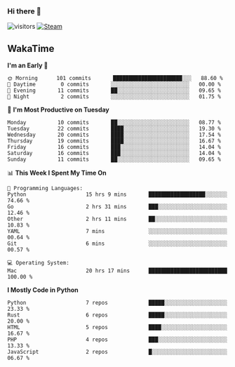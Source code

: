 ### Hi there 👋

![visitors](https://visitor-badge.glitch.me/badge?page_id=zhourunlai)
[![Steam](https://img.shields.io/badge/dynamic/json?url=https%3A%2F%2Fapi.swo.moe%2Fstats%2Fsteamgames%2F76561198285156854&query=count&color=0b1a37&label=Steam&labelColor=134375&logo=steam&suffix=+games&cacheSeconds=3600)](http://steamcommunity.com/profiles/76561198285156854)

## WakaTime
<!--START_SECTION:waka-->
**I'm an Early 🐤** 

```text
🌞 Morning      101 commits       ██████████████████████░░░   88.60 % 
🌆 Daytime        0 commits       ░░░░░░░░░░░░░░░░░░░░░░░░░   00.00 % 
🌃 Evening       11 commits       ██░░░░░░░░░░░░░░░░░░░░░░░   09.65 % 
🌙 Night          2 commits       ░░░░░░░░░░░░░░░░░░░░░░░░░   01.75 % 

```
📅 **I'm Most Productive on Tuesday** 

```text
Monday          10 commits       ██░░░░░░░░░░░░░░░░░░░░░░░   08.77 % 
Tuesday         22 commits       ████░░░░░░░░░░░░░░░░░░░░░   19.30 % 
Wednesday       20 commits       ████░░░░░░░░░░░░░░░░░░░░░   17.54 % 
Thursday        19 commits       ████░░░░░░░░░░░░░░░░░░░░░   16.67 % 
Friday          16 commits       ███░░░░░░░░░░░░░░░░░░░░░░   14.04 % 
Saturday        16 commits       ███░░░░░░░░░░░░░░░░░░░░░░   14.04 % 
Sunday          11 commits       ██░░░░░░░░░░░░░░░░░░░░░░░   09.65 % 

```


📊 **This Week I Spent My Time On** 

```text
💬 Programming Languages: 
Python                   15 hrs 9 mins       ██████████████████░░░░░░░   74.66 % 
Go                       2 hrs 31 mins       ███░░░░░░░░░░░░░░░░░░░░░░   12.46 % 
Other                    2 hrs 11 mins       ██░░░░░░░░░░░░░░░░░░░░░░░   10.83 % 
YAML                     7 mins              ░░░░░░░░░░░░░░░░░░░░░░░░░   00.64 % 
Git                      6 mins              ░░░░░░░░░░░░░░░░░░░░░░░░░   00.57 % 

💻 Operating System: 
Mac                      20 hrs 17 mins      █████████████████████████   100.00 % 

```

**I Mostly Code in Python** 

```text
Python                   7 repos             █████░░░░░░░░░░░░░░░░░░░░   23.33 % 
Rust                     6 repos             █████░░░░░░░░░░░░░░░░░░░░   20.00 % 
HTML                     5 repos             ████░░░░░░░░░░░░░░░░░░░░░   16.67 % 
PHP                      4 repos             ███░░░░░░░░░░░░░░░░░░░░░░   13.33 % 
JavaScript               2 repos             █░░░░░░░░░░░░░░░░░░░░░░░░   06.67 % 

```



<!--END_SECTION:waka-->
